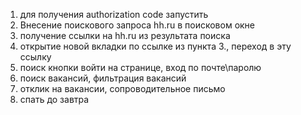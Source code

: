 1. для получения authorization code запустить 
2. Внесение поискового запроса hh.ru в поисковом окне
3. получение ссылки на hh.ru из результата поиска
4. открытие новой вкладки по ссылке из пункта 3., переход в эту ссылку
5. поиск кнопки войти на странице, вход по почте\паролю
6. поиск вакансий, фильтрация вакансий
7. отклик на вакансии, сопроводительное письмо
8. спать до завтра

